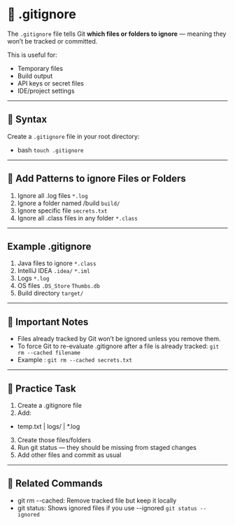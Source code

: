 # 🚫 .gitignore

The `.gitignore` file tells Git **which files or folders to ignore** — meaning they won’t be tracked or committed.

This is useful for:
- Temporary files
- Build output
- API keys or secret files
- IDE/project settings

---

## 🔹 Syntax

Create a `.gitignore` file in your root directory:

- bash
`touch .gitignore`

---

## 🔹 Add Patterns to ignore Files or Folders

1. Ignore all .log files
`*.log`
2. Ignore a folder named /build
`build/`
4. Ignore specific file
`secrets.txt`
4. Ignore all .class files in any folder
`*.class`

---

## Example .gitignore

1. Java files to ignore
`*.class`
2. IntelliJ IDEA
`.idea/`
`*.iml`
3. Logs
`*.log`
4. OS files
`.DS_Store`
`Thumbs.db`
5. Build directory
`target/`


---

## 🔹 Important Notes
- Files already tracked by Git won’t be ignored unless you remove them.
- To force Git to re-evaluate .gitignore after a file is already tracked:
  `git rm --cached filename`
- Example : `git rm --cached secrets.txt`

---

## 🧪 Practice Task
1. Create a .gitignore file
2.  Add:
  - temp.txt | logs/ | *.log
3. Create those files/folders
4. Run git status — they should be missing from staged changes
5. Add other files and commit as usual

---

## 🔁 Related Commands

- git rm --cached: Remove tracked file but keep it locally
- git status: Shows ignored files if you use --ignored
`git status --ignored`

